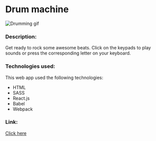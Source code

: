 # Drum machine 
![Drumming gif](https://media.giphy.com/media/4Lyd8tJk410iI/giphy.gif)
### Description:
Get ready to rock some awesome beats. Click on the keypads to play sounds or press the corresponding letter 
on your keyboard. 

### Technologies used:
This web app used the following technologies:
* HTML
* SASS
* React.js
* Babel
* Webpack

### Link:
[Click here](https://reactdrum.netlify.com/)
